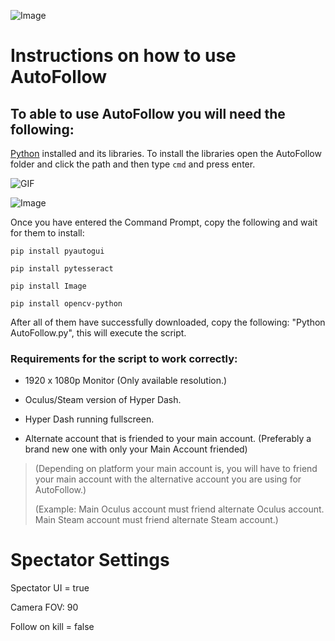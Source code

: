 ![Image](https://imgur.com/Zfimpjx.png)

# Instructions on how to use AutoFollow
## To able to use AutoFollow you will need the following:
[Python](https://www.python.org/downloads/) installed and its libraries.
To install the libraries open the AutoFollow folder and click the path and then type `cmd` and press enter.

![GIF](https://imgur.com/5hvgUGV.gif)

![Image](https://imgur.com/AxEZS9U.png)

Once you have entered the Command Prompt, copy the following and wait for them to install:

`pip install pyautogui`

`pip install pytesseract`

`pip install Image `

`pip install opencv-python`


After all of them have successfully downloaded, copy the following:
"Python AutoFollow.py", this will execute the script.

### Requirements for the script to work correctly:

- 1920 x 1080p Monitor (Only available resolution.)

- Oculus/Steam version of Hyper Dash.

- Hyper Dash running fullscreen.

- Alternate account that is friended to your main account. (Preferably a brand new one with only your Main Account friended)
> (Depending on platform your main account is, you will have to friend your main account with the alternative account you are using for AutoFollow.)
> 
> (Example: Main Oculus account must friend alternate Oculus account. Main Steam account must friend alternate Steam account.)


# Spectator Settings

Spectator UI = true

Camera FOV: 90

Follow on kill = false

